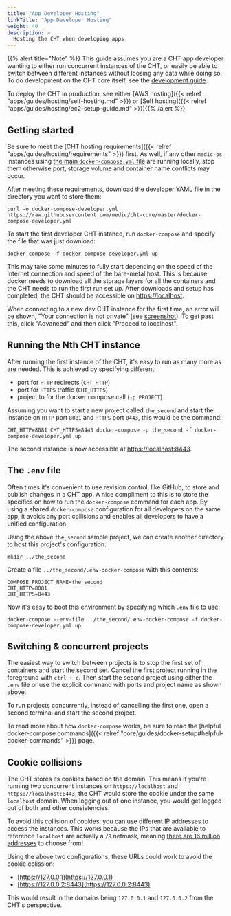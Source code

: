 ```yaml
---
title: "App Developer Hosting"
linkTitle: "App Developer Hosting"
weight: 40
description: >
  Hosting the CHT when developing apps
---
```


{{% alert title="Note" %}} This guide assumes you are a CHT app developer wanting to either run concurrent instances of the CHT, or easily be able to switch between different instances without loosing any data while doing so. To do development on the CHT core itself, see the [development guide](https://github.com/medic/cht-core/blob/master/DEVELOPMENT.md). 

To deploy the CHT in production, see either [AWS hosting]({{< relref "apps/guides/hosting/self-hosting.md" >}}) or [Self hosting]({{< relref "apps/guides/hosting/ec2-setup-guide.md" >}}){{% /alert %}}


## Getting started

Be sure to meet the [CHT hosting requirements]({{< relref "apps/guides/hosting/requirements" >}}) first. As well, if any other `medic-os` instances using [the main `docker-compose.yml` file](https://github.com/medic/cht-core/blob/master/docker-compose.yml) are running locally, stop them otherwise port, storage volume and container name conflicts may occur.

After meeting these requirements, download the developer YAML file in the directory you want to store them:

```shell script
curl -o docker-compose-developer.yml https://raw.githubusercontent.com/medic/cht-core/master/docker-compose-developer.yml
```

To start the first developer CHT instance, run `docker-compose` and specify the file that was just download:

```shell script
docker-compose -f docker-compose-developer.yml up
```

This may take some minutes to fully start depending on the speed of the Internet connection and speed of the bare-metal host. This is because docker needs to download all the storage layers for all the containers and the CHT needs to run the first run set up. After downloads and setup has completed, the CHT should be accessible on [https://localhost](https://localhost).

When connecting to a new dev CHT instance for the first time, an error will be shown, "Your connection is not private" (see [screenshot](/apps/tutorials/local-setup/privacy.error.png)). To get past this, click "Advanced" and then click "Proceed to localhost".

## Running the Nth CHT instance

After running the first instance of the CHT, it's easy to run as many more as are needed.  This is achieved by specifying different:

* port for `HTTP` redirects (`CHT_HTTP`)
* port for `HTTPS` traffic (`CHT_HTTPS`)
* project to for the docker compose call (`-p PROJECT`)

Assuming you want to start a new project called `the_second` and  start the instance on `HTTP` port `8081` and `HTTPS` port `8443`, this would be the command:

```shell script
CHT_HTTP=8081 CHT_HTTPS=8443 docker-compose -p the_second -f docker-compose-developer.yml up
```

The second instance is now accessible at  [https://localhost:8443](https://localhost:8443).

## The `.env` file 

Often times it's convenient to use revision control, like GitHub, to store and publish changes in a CHT app.  A nice compliment to this is to store the specifics on how to run the `docker-compose` command for each app. By using a shared `docker-compose` configuration for all developers on the same app, it avoids any port collisions and enables all developers to have a unified configuration.

Using the above `the_second` sample project, we can create another directory to host this project's configuration:

```shell
mkdir ../the_second
```

Create a file `../the_second/.env-docker-compose` with this contents:

```shell
COMPOSE_PROJECT_NAME=the_second
CHT_HTTP=8081
CHT_HTTPS=8443
```

Now it's easy to boot this environment by specifying which `.env` file to use:

```shell
docker-compose --env-file ../the_second/.env-docker-compose -f docker-compose-developer.yml up
```

## Switching & concurrent projects

The easiest way to switch between projects is to stop the first set of containers and start the second set. Cancel the first project running in the foreground with `ctrl + c`. Then start the second project using either the `.env` file or use the explicit command with ports and project name as shown above.

To run projects concurrently, instead of cancelling the first one, open a second terminal and start the second project.  

To read more about how `docker-compose` works, be sure to read the [helpful docker-compose commands]({{< relref "core/guides/docker-setup#helpful-docker-commands" >}}) page. 

## Cookie collisions

The CHT stores its cookies based on the domain.  This means if you're running two concurrent instances on `https://localhost` and `https://localhost:8443`, the CHT would store the cookie under the same `localhost` domain. When logging out of one instance, you would get logged out of both and other consistencies.

To avoid this collision of cookies, you can use different IP addresses to access the instances.  This works because the IPs that are available to reference `localhost` are actually a `/8` netmask, meaning [there are 16 million addresses](https://en.wikipedia.org/wiki/Localhost#Name_resolution) to choose from!  

Using the above two configurations, these URLs could work to avoid the cookie colission: 

* [https://127.0.0.1](https://127.0.0.1)
* [https://127.0.0.2:8443](https://127.0.0.2:8443)

This would result in the domains being `127.0.0.1` and `127.0.0.2` from the CHT's perspective.
